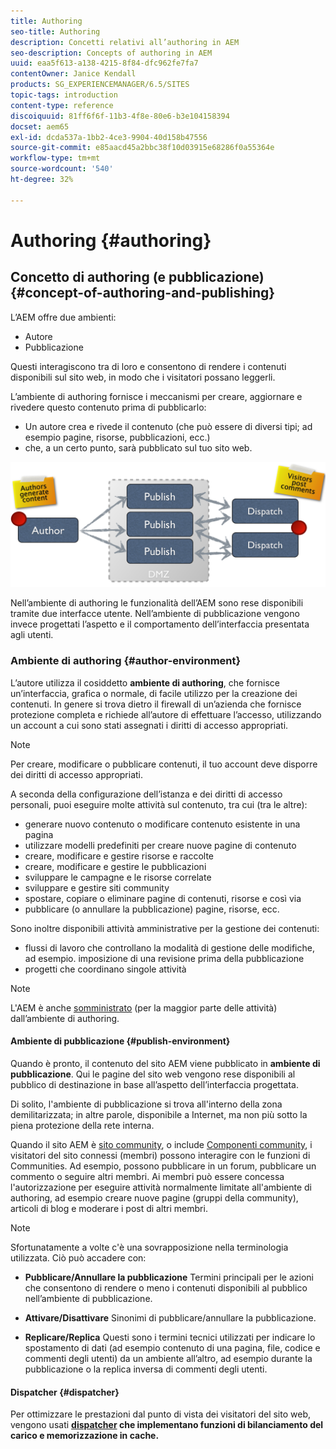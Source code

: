 ```yaml
---
title: Authoring
seo-title: Authoring
description: Concetti relativi all’authoring in AEM
seo-description: Concepts of authoring in AEM
uuid: eaa5f613-a138-4215-8f84-dfc962fe7fa7
contentOwner: Janice Kendall
products: SG_EXPERIENCEMANAGER/6.5/SITES
topic-tags: introduction
content-type: reference
discoiquuid: 81ff6f6f-11b3-4f8e-80e6-b3e104158394
docset: aem65
exl-id: dcda537a-1bb2-4ce3-9904-40d158b47556
source-git-commit: e85aacd45a2bbc38f10d03915e68286f0a55364e
workflow-type: tm+mt
source-wordcount: '540'
ht-degree: 32%

---
```


# Authoring  {#authoring}

## Concetto di authoring (e pubblicazione) {#concept-of-authoring-and-publishing}

L’AEM offre due ambienti:

* Autore
* Pubblicazione

Questi interagiscono tra di loro e consentono di rendere i contenuti disponibili sul sito web, in modo che i visitatori possano leggerli.

L’ambiente di authoring fornisce i meccanismi per creare, aggiornare e rivedere questo contenuto prima di pubblicarlo:

* Un autore crea e rivede il contenuto (che può essere di diversi tipi; ad esempio pagine, risorse, pubblicazioni, ecc.)
* che, a un certo punto, sarà pubblicato sul tuo sito web.

![Panoramica degli ambienti](assets/chlimage_1-132.png)

Nell’ambiente di authoring le funzionalità dell’AEM sono rese disponibili tramite due interfacce utente. Nell’ambiente di pubblicazione vengono invece progettati l’aspetto e il comportamento dell’interfaccia presentata agli utenti.

### Ambiente di authoring {#author-environment}

L’autore utilizza il cosiddetto **ambiente di authoring**, che fornisce un’interfaccia, grafica o normale, di facile utilizzo per la creazione dei contenuti. In genere si trova dietro il firewall di un’azienda che fornisce protezione completa e richiede all’autore di effettuare l’accesso, utilizzando un account a cui sono stati assegnati i diritti di accesso appropriati.

>[!NOTE]
>
>Per creare, modificare o pubblicare contenuti, il tuo account deve disporre dei diritti di accesso appropriati.

A seconda della configurazione dell’istanza e dei diritti di accesso personali, puoi eseguire molte attività sul contenuto, tra cui (tra le altre):

* generare nuovo contenuto o modificare contenuto esistente in una pagina
* utilizzare modelli predefiniti per creare nuove pagine di contenuto
* creare, modificare e gestire risorse e raccolte
* creare, modificare e gestire le pubblicazioni
* sviluppare le campagne e le risorse correlate
* sviluppare e gestire siti community
* spostare, copiare o eliminare pagine di contenuti, risorse e così via
* pubblicare (o annullare la pubblicazione) pagine, risorse, ecc.

Sono inoltre disponibili attività amministrative per la gestione dei contenuti:

* flussi di lavoro che controllano la modalità di gestione delle modifiche, ad esempio. imposizione di una revisione prima della pubblicazione
* progetti che coordinano singole attività

>[!NOTE]
>
>L&#39;AEM è anche [somministrato](/help/sites-administering/home.md) (per la maggior parte delle attività) dall’ambiente di authoring.

#### Ambiente di pubblicazione {#publish-environment}

Quando è pronto, il contenuto del sito AEM viene pubblicato in **ambiente di pubblicazione**. Qui le pagine del sito web vengono rese disponibili al pubblico di destinazione in base all’aspetto dell’interfaccia progettata.

Di solito, l&#39;ambiente di pubblicazione si trova all&#39;interno della zona demilitarizzata; in altre parole, disponibile a Internet, ma non più sotto la piena protezione della rete interna.

Quando il sito AEM è [sito community](/help/communities/overview.md), o include [Componenti community](/help/communities/author-communities.md), i visitatori del sito connessi (membri) possono interagire con le funzioni di Communities. Ad esempio, possono pubblicare in un forum, pubblicare un commento o seguire altri membri. Ai membri può essere concessa l&#39;autorizzazione per eseguire attività normalmente limitate all&#39;ambiente di authoring, ad esempio creare nuove pagine (gruppi della community), articoli di blog e moderare i post di altri membri.

>[!NOTE]
>
>Sfortunatamente a volte c&#39;è una sovrapposizione nella terminologia utilizzata. Ciò può accadere con:
>
>* **Pubblicare/Annullare la pubblicazione**
>  Termini principali per le azioni che consentono di rendere o meno i contenuti disponibili al pubblico nell’ambiente di pubblicazione.
>
>* **Attivare/Disattivare**
>  Sinonimi di pubblicare/annullare la pubblicazione.
>
>* **Replicare/Replica**
>  Questi sono i termini tecnici utilizzati per indicare lo spostamento di dati (ad esempio contenuto di una pagina, file, codice e commenti degli utenti) da un ambiente all’altro, ad esempio durante la pubblicazione o la replica inversa di commenti degli utenti.
>

#### Dispatcher {#dispatcher}

Per ottimizzare le prestazioni dal punto di vista dei visitatori del sito web, vengono usati **[dispatcher](https://helpx.adobe.com/experience-manager/dispatcher/user-guide.html) che implementano funzioni di bilanciamento del carico e memorizzazione in cache.**
